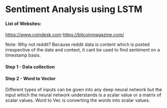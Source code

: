 # Sentiment Analysis using LSTM

#### List of Websites:

https://www.coindesk.com
https://bitcoinmagazine.com/

Note: Why not reddit? Because reddit data is content which is posted irrespective of the date and context, it cant be used to find sentiment on a timestamp basis.  

#### Step 1 - Data collection



#### Step 2 - Word to Vector

Different types of inputs can be given into any deep neural network but the input which the neural network understands is a scalar value or a matrix of scalar values.
Word to Vec is converting the words into scalar values.

